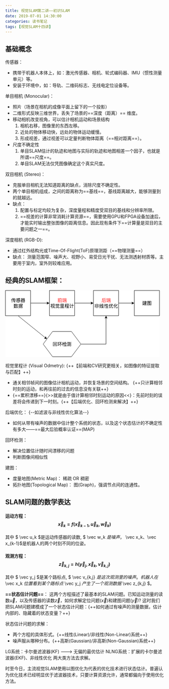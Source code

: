 ```yaml
---
title: 视觉SLAM第二讲——初识SLAM
date: 2019-07-01 14:30:00
categories: 读书笔记
tags: [视觉SLAM十四讲]
---
```


## 基础概念
传感器：
* 携带于机器人本体上，如：激光传感器、相机、轮式编码器、IMU（惯性测量单元）等。
* 安装于环境中，如：导轨、二维码标志、无线电定位设备等。

<!-- more -->
单目相机 (Monocular)：
* 照片（场景在相机的成像平面上留下的一个投影）
* 二维形式反映三维世界，丢失了场景的==深度（距离）== 维度。
* 移动相机改变视角，可以估计相机运动和场景结构
    1. 相机右移，图像里的东西左移。
    2. 近处的物体移动快，远处的物体运动缓慢。
    3. 形成视差，通过视差可以定量判断物体距离（==相对距离==）。
* 尺度不确定性
    1. 单目SLAM估计的轨迹和地图与实际的轨迹和地图相差一个因子，也就是所谓==尺度==。
    2. 单目SLAM无法仅凭图像确定这个真实尺度。


双目相机 (Stereo)：
* 克服单目相机无法知道距离的缺点，消除尺度不确定性。
* 两个单目相机组成，之间的距离称为==基线==，基线距离越大，能够测量到的就越远。
* 缺点：
    1. 配置与标定均较为复杂，深度量程和精度受双目的基线和分辨率所限。
    2. ==视差的计算非常消耗计算资源==，需要使用GPU和FPGA设备加速后，才能实时输出整张图像的距离信息。因此现有条件下==计算量是双目的主要问题之一==。


深度相机 (RGB-D):
* 通过红外结构光或Time-Of-Flight(ToF)原理测距（==物理测量==）
* 缺点： 测量范围窄、噪声大、视野小、易受日光干扰、无法测透射材质等。主要用于室内，室外则较难应用。

   
## 经典的SLAM框架：
![alt](/assets/blogImg/slam.png)


视觉里程计 (Visual Odmetry): {++【前端和CV研究更相关，如图像的特征提取与匹配】++}
* 通关相邻帧间的图像估计相机运动，并恢复场景的空间结构。
    {++只计算相邻时刻的运动，和再往前的过去的信息没有关联++}
* {==累积漂移==}{>>就是由于值计算相邻时刻运动的原因<<}：先前时刻的误差将会传递到下一时刻。{++【后端优化、回环检测来解决】++}


后端优化： {--如滤波与非线性优化算法--}
* 如何从带有噪声的数据中估计整个系统的状态，以及这个状态估计的不确定性有多大——==最大后验概率认证==(MAP)


回环检测：
* 解决位置估计随时间漂移的问题
* 判断图像间相似性


建图：
* 度量地图(Metric Map)： 稀疏 OR 稠密
* 拓扑地图(Topological Map)： 图(Graph)，强调节点间的连通性。


## SLAM问题的数学表达
#### 运动方程：$$ \vec x_k = f(\vec x_{k-1}, \vec u_k, \vec w_k) $$
其中 $ \vec u_k $是运动传感器的读数, $ \vec w_k $是噪声，$ \vec x_k、\vec x_{k-1}$是机器人的两个时刻不同的位姿。
#### 观测方程：$$ \vec z_{k,j} = h(\vec y_j, \vec x_k, \vec v_{k,j}) $$
其中 $ \vec y_j $是某个路标点, $ \vec v_{k,j} $是这次观测里的噪声。机器人在$ \vec x_k $位置看到某个路标点$ \vec y_j $产生了一个观测数据$ \vec z_{k,j} $。

**==状态估计问题==**：
这两个方程描述了最基本的SLAM问题。已知运动测量的读数$\vec u$，以及传感器的读数$\vec z$，如何求解定位问题($\vec x$)和建图问题($\vec y$)? 这时我们把SLAM问题建模成了一个状态估计问题：{++如何通过有噪声的测量数据，估计内部的、隐藏着的状态变量？++}

状态估计问题的求解：
* 两个方程的具体形式。{++线性(Linear)/非线性(Non-Linear)系统++}
* 噪声服从哪种分布。{++高斯(Gaussian)/非高斯(Non-Gaussian)系统++}

LG系统：卡尔曼滤波器(KF) ---> 无偏的最优估计
NLNG系统：扩展的卡尔曼滤波器(EKF)、非线性优化 两大类方法去求解。

时至今日，主流视觉SLAM使用以图优化为代表的优化技术进行状态估计。普遍认为优化技术已经明显优于滤波器技术，只要计算资源允许，通常都偏向于使用优化方法。




